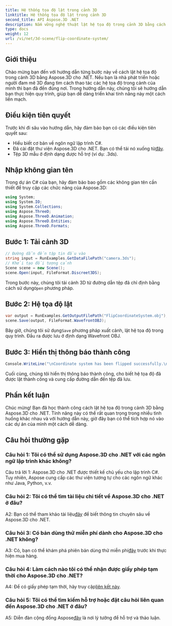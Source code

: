```yaml
---
title: Hệ thống tọa độ lật trong cảnh 3D
linktitle: Hệ thống tọa độ lật trong cảnh 3D
second_title: API Aspose.3D .NET
description: Nắm vững nghệ thuật lật hệ tọa độ trong cảnh 3D bằng cách sử dụng Aspose.3D cho .NET. Hãy làm theo hướng dẫn từng bước của chúng tôi để triển khai liền mạch.
type: docs
weight: 12
url: /vi/net/3d-scene/flip-coordinate-system/
---
```

## Giới thiệu

Chào mừng bạn đến với hướng dẫn từng bước này về cách lật hệ tọa độ trong cảnh 3D bằng Aspose.3D cho .NET. Nếu bạn là nhà phát triển hoặc người đam mê 3D đang tìm cách thao tác các hệ tọa độ trong cảnh của mình thì bạn đã đến đúng nơi. Trong hướng dẫn này, chúng tôi sẽ hướng dẫn bạn thực hiện quy trình, giúp bạn dễ dàng triển khai tính năng này một cách liền mạch.

## Điều kiện tiên quyết

Trước khi đi sâu vào hướng dẫn, hãy đảm bảo bạn có các điều kiện tiên quyết sau:

- Hiểu biết cơ bản về ngôn ngữ lập trình C#.
- Đã cài đặt thư viện Aspose.3D cho .NET. Bạn có thể tải nó xuống từ[đây](https://releases.aspose.com/3d/net/).
- Tệp 3D mẫu ở định dạng được hỗ trợ (ví dụ: .3ds).

## Nhập không gian tên

Trong dự án C# của bạn, hãy đảm bảo bao gồm các không gian tên cần thiết để truy cập các chức năng của Aspose.3D:

```csharp
using System;
using System.IO;
using System.Collections;
using Aspose.ThreeD;
using Aspose.ThreeD.Animation;
using Aspose.ThreeD.Entities;
using Aspose.ThreeD.Formats;
```

## Bước 1: Tải cảnh 3D

```csharp
// Đường dẫn đến tập tin đầu vào
string input = RunExamples.GetDataFilePath("camera.3ds");            
// Khởi tạo đối tượng cảnh
Scene scene = new Scene();
scene.Open(input, FileFormat.Discreet3DS);
```

 Trong bước này, chúng tôi tải cảnh 3D từ đường dẫn tệp đã chỉ định bằng cách sử dụng`Open` phương pháp.

## Bước 2: Hệ tọa độ lật

```csharp
var output = RunExamples.GetOutputFilePath("FlipCoordinateSystem.obj");
scene.Save(output, FileFormat.WavefrontOBJ);
```

 Bây giờ, chúng tôi sử dụng`Save` phương pháp xuất cảnh, lật hệ tọa độ trong quy trình. Đầu ra được lưu ở định dạng Wavefront OBJ.

## Bước 3: Hiển thị thông báo thành công

```csharp
Console.WriteLine("\nCoordinate system has been flipped successfully.\nFile saved at " + output);
```

Cuối cùng, chúng tôi hiển thị thông báo thành công, cho biết hệ tọa độ đã được lật thành công và cung cấp đường dẫn đến tệp đã lưu.

## Phần kết luận

Chúc mừng! Bạn đã học thành công cách lật hệ tọa độ trong cảnh 3D bằng Aspose.3D cho .NET. Tính năng này có thể rất quan trọng trong nhiều tình huống khác nhau và với hướng dẫn này, giờ đây bạn có thể tích hợp nó vào các dự án của mình một cách dễ dàng.

## Câu hỏi thường gặp

### Câu hỏi 1: Tôi có thể sử dụng Aspose.3D cho .NET với các ngôn ngữ lập trình khác không?

Câu trả lời 1: Aspose.3D cho .NET được thiết kế chủ yếu cho lập trình C#. Tuy nhiên, Aspose cung cấp các thư viện tương tự cho các ngôn ngữ khác như Java, Python, v.v.

### Câu hỏi 2: Tôi có thể tìm tài liệu chi tiết về Aspose.3D cho .NET ở đâu?

 A2: Bạn có thể tham khảo tài liệu[đây](https://reference.aspose.com/3d/net/) để biết thông tin chuyên sâu về Aspose.3D cho .NET.

### Câu hỏi 3: Có bản dùng thử miễn phí dành cho Aspose.3D cho .NET không?

 A3: Có, bạn có thể khám phá phiên bản dùng thử miễn phí[đây](https://releases.aspose.com/) trước khi thực hiện mua hàng.

### Câu hỏi 4: Làm cách nào tôi có thể nhận được giấy phép tạm thời cho Aspose.3D cho .NET?

 A4: Để có giấy phép tạm thời, hãy truy cập[liên kết này](https://purchase.aspose.com/temporary-license/).

### Câu hỏi 5: Tôi có thể tìm kiếm hỗ trợ hoặc đặt câu hỏi liên quan đến Aspose.3D cho .NET ở đâu?

 A5: Diễn đàn cộng đồng Aspose[đây](https://forum.aspose.com/c/3d/18) là nơi lý tưởng để hỗ trợ và thảo luận.